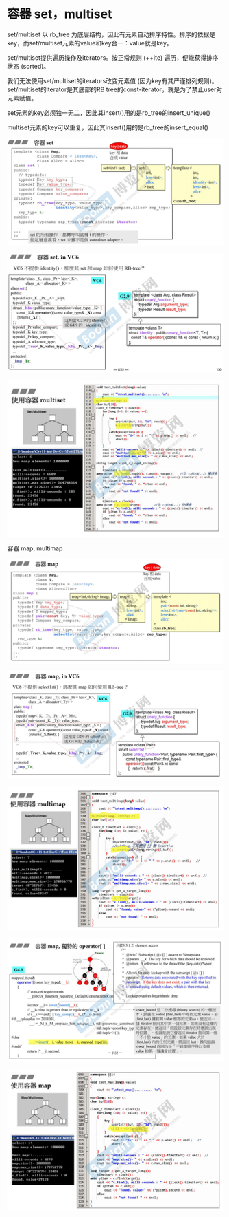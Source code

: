 # 容器 set，multiset

set/multiset 以 rb_tree 为底层结构，因此有元素自动排序特性。排序的依据是key，而set/multiset元素的value和key合一：value就是key。

set/multiset提供遍历操作及iterators。按正常规则 (++ite) 遍历，便能获得排序状态 (sorted)。

我们无法使用set/multiset的iterators改变元素值 (因为key有其严谨排列规则)。set/multiset的iterator是其底部的RB tree的const-iterator，就是为了禁止user对元素赋值。

set元素的key必须独一无二，因此其insert()用的是rb_tree的insert_unique()

multiset元素的key可以重复，因此其insert()用的是rb_tree的insert_equal()



![image-20230327185523811](assets/image-20230327185523811.png)



![image-20230327190123221](assets/image-20230327190123221.png)



![image-20230327190147368](assets/image-20230327190147368.png)



容器 map, multimap



![image-20230327190228136](assets/image-20230327190228136.png)



![image-20230327190246175](assets/image-20230327190246175.png)



![image-20230327190310268](assets/image-20230327190310268.png)



![image-20230327190338093](assets/image-20230327190338093.png)



![image-20230327190358675](assets/image-20230327190358675.png)



